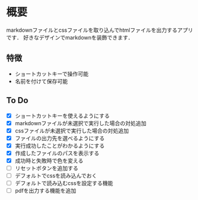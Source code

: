 # 概要
markdownファイルとcssファイルを取り込んでhtmlファイルを出力するアプリです．
好きなデザインでmarkdownを装飾できます．

## 特徴
- ショートカットキーで操作可能
- 名前を付けて保存可能

## To Do
- [x] ショートカットキーを使えるようにする
- [x] markdownファイルが未選択で実行した場合の対処追加
- [x] cssファイルが未選択で実行した場合の対処追加
- [x] ファイルの出力先を選べるようにする
- [x] 実行成功したことがわかるようにする
- [x] 作成したファイルのパスを表示する
- [x] 成功時と失敗時で色を変える
- [ ] リセットボタンを追加する
- [ ] デフォルトでcssを読み込んでおく
- [ ] デフォルトで読み込むcssを設定する機能
- [ ] pdfを出力する機能を追加

